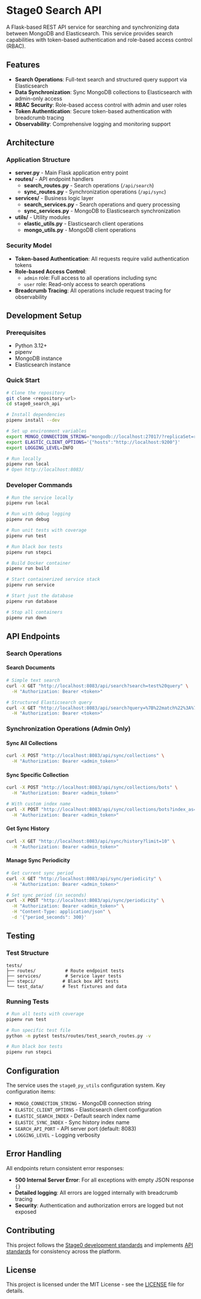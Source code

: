 # Stage0 Search API

A Flask-based REST API service for searching and synchronizing data between MongoDB and Elasticsearch. This service provides search capabilities with token-based authentication and role-based access control (RBAC).

## Features

- **Search Operations**: Full-text search and structured query support via Elasticsearch
- **Data Synchronization**: Sync MongoDB collections to Elasticsearch with admin-only access
- **RBAC Security**: Role-based access control with admin and user roles
- **Token Authentication**: Secure token-based authentication with breadcrumb tracing
- **Observability**: Comprehensive logging and monitoring support

## Architecture

### Application Structure

- **server.py** - Main Flask application entry point
- **routes/** - API endpoint handlers
  - **search_routes.py** - Search operations (`/api/search`)
  - **sync_routes.py** - Synchronization operations (`/api/sync`)
- **services/** - Business logic layer
  - **search_services.py** - Search operations and query processing
  - **sync_services.py** - MongoDB to Elasticsearch synchronization
- **utils/** - Utility modules
  - **elastic_utils.py** - Elasticsearch client operations
  - **mongo_utils.py** - MongoDB client operations

### Security Model

- **Token-based Authentication**: All requests require valid authentication tokens
- **Role-based Access Control**: 
  - `admin` role: Full access to all operations including sync
  - `user` role: Read-only access to search operations
- **Breadcrumb Tracing**: All operations include request tracing for observability

## Development Setup

### Prerequisites

- Python 3.12+
- pipenv
- MongoDB instance
- Elasticsearch instance

### Quick Start

```bash
# Clone the repository
git clone <repository-url>
cd stage0_search_api

# Install dependencies
pipenv install --dev

# Set up environment variables
export MONGO_CONNECTION_STRING="mongodb://localhost:27017/?replicaSet=rs0"
export ELASTIC_CLIENT_OPTIONS='{"hosts":"http://localhost:9200"}'
export LOGGING_LEVEL=INFO

# Run locally
pipenv run local
# Open http://localhost:8083/
```

### Developer Commands

```bash
# Run the service locally
pipenv run local

# Run with debug logging
pipenv run debug

# Run unit tests with coverage
pipenv run test

# Run black box tests
pipenv run stepci

# Build Docker container
pipenv run build

# Start containerized service stack
pipenv run service

# Start just the database
pipenv run database

# Stop all containers
pipenv run down
```

## API Endpoints

### Search Operations

#### Search Documents
```bash
# Simple text search
curl -X GET "http://localhost:8083/api/search?search=test%20query" \
  -H "Authorization: Bearer <token>"

# Structured Elasticsearch query
curl -X GET "http://localhost:8083/api/search?query=%7B%22match%22%3A%7B%22title%22%3A%22test%22%7D%7D" \
  -H "Authorization: Bearer <token>"
```

### Synchronization Operations (Admin Only)

#### Sync All Collections
```bash
curl -X POST "http://localhost:8083/api/sync/collections" \
  -H "Authorization: Bearer <admin_token>"
```

#### Sync Specific Collection
```bash
curl -X POST "http://localhost:8083/api/sync/collections/bots" \
  -H "Authorization: Bearer <admin_token>"

# With custom index name
curl -X POST "http://localhost:8083/api/sync/collections/bots?index_as=custom_index" \
  -H "Authorization: Bearer <admin_token>"
```

#### Get Sync History
```bash
curl -X GET "http://localhost:8083/api/sync/history?limit=10" \
  -H "Authorization: Bearer <admin_token>"
```

#### Manage Sync Periodicity
```bash
# Get current sync period
curl -X GET "http://localhost:8083/api/sync/periodicity" \
  -H "Authorization: Bearer <admin_token>"

# Set sync period (in seconds)
curl -X POST "http://localhost:8083/api/sync/periodicity" \
  -H "Authorization: Bearer <admin_token>" \
  -H "Content-Type: application/json" \
  -d '{"period_seconds": 300}'
```

## Testing

### Test Structure

```
tests/
├── routes/           # Route endpoint tests
├── services/         # Service layer tests
├── stepci/          # Black box API tests
└── test_data/       # Test fixtures and data
```

### Running Tests

```bash
# Run all tests with coverage
pipenv run test

# Run specific test file
python -m pytest tests/routes/test_search_routes.py -v

# Run black box tests
pipenv run stepci
```

## Configuration

The service uses the `stage0_py_utils` configuration system. Key configuration items:

- `MONGO_CONNECTION_STRING` - MongoDB connection string
- `ELASTIC_CLIENT_OPTIONS` - Elasticsearch client configuration
- `ELASTIC_SEARCH_INDEX` - Default search index name
- `ELASTIC_SYNC_INDEX` - Sync history index name
- `SEARCH_API_PORT` - API server port (default: 8083)
- `LOGGING_LEVEL` - Logging verbosity

## Error Handling

All endpoints return consistent error responses:

- **500 Internal Server Error**: For all exceptions with empty JSON response `{}`
- **Detailed logging**: All errors are logged internally with breadcrumb tracing
- **Security**: Authentication and authorization errors are logged but not exposed

## Contributing

This project follows the [Stage0 development standards](https://github.com/agile-learning-institute/stage0/blob/main/developer_edition/docs/contributing.md) and implements [API standards](https://github.com/agile-learning-institute/stage0/blob/main/developer_edition/docs/api-standards.md) for consistency across the platform.

## License

This project is licensed under the MIT License - see the [LICENSE](LICENSE) file for details. 